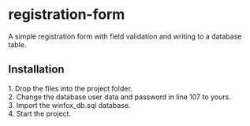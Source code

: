 # registration-form
A simple registration form with field validation and writing to a database table.
<h2>Installation</h2>
1. Drop the files into the project folder.<br>
2. Change the database user data and password in line 107 to yours.<br>
3. Import the winfox_db.sql database.<br>
4. Start the project.
